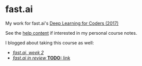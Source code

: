 # fast.ai

My work for fast.ai's [Deep Learning for Coders (2017)](https://github.com/fastai/courses/tree/master/deeplearning1)

See the [help content](https://github.com/iconix/fast.ai/blob/master/help/2017/README.md) if interested in my personal course notes.

I blogged about taking this course as well:
- [_fast.ai, week 2_](https://iconix.github.io/notes/2017/08/18/fast-week2.html)
- [_fast.ai in review_ **TODO:** link]()
